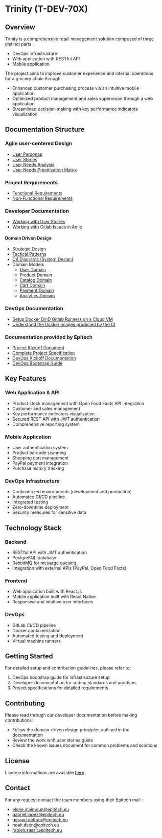 # Trinity (T-DEV-70X)

## Overview

Trinity is a comprehensive retail management solution composed of three distinct parts:
- DevOps infrastructure
- Web application with RESTful API
- Mobile application

The project aims to improve customer experience and internal operations for a grocery chain through:
- Enhanced customer purchasing process via an intuitive mobile application
- Optimized product management and sales supervision through a web application
- Streamlined decision-making with key performance indicators visualization

## Documentation Structure

### Agile user-centered Design
- [User Personas](docs/user_personas.md)
- [User Stories](docs/user_stories.md)
- [User Needs Analysis](docs/user_needs.md)
- [User Needs Prioritization Matrix](docs/user_needs_priorization_matrix.md)

### Project Requirements
- [Functional Requirements](docs/functional_requirements.md)
- [Non-Functional Requirements](docs/non_functional_requirements.md)

### Developer Documentation
- [Working with User Stories](docs/developeur/work_with_user_stories.md)
- [Working with Gitlab Issues in Agile](docs/developeur/issues.md)
#### Domain Driven Design
- [Strategic Design](docs/developeur/domain_driven_design/1_strategic_design.md)
- [Tactical Patterns](docs/developeur/domain_driven_design/3_tactical_patterns.md)
- [C4 Diagrams (System Design)](docs/developeur/domain_driven_design/2_c4_diagrams.md)
- Domain Models
    - [User Domain](docs/developeur/domain_driven_design/4_domain_models/user_domain.md)
    - [Product Domain](docs/developeur/domain_driven_design/4_domain_models/product_domain.md)
    - [Catalog Domain](docs/developeur/domain_driven_design/4_domain_models/catalog_domain.md)
    - [Cart Domain](docs/developeur/domain_driven_design/4_domain_models/cart_domain.md) 
    - [Payment Domain](docs/developeur/domain_driven_design/4_domain_models/payment_domain.md)
    - [Analytics Domain](docs/developeur/domain_driven_design/4_domain_models/analytics_domain.md)


### DevOps Documentation
- [Setup Docker DinD Gitlab Runners on a Cloud VM](docs/devops/setup_gitlab_runners.md)
- [Understand the Docker images produced by the CI](docs/devops/docker_images.md)

### Documentation provided by Epitech
- [Project Kickoff Document](docs/project/T-DEV-70x-kickoff.pdf)
- [Complete Project Specification](docs/project/T-DEV-70x-project.pdf)
- [DevOps Kickoff Documentation](docs/devops/T-DEV-701-devOps_kickoff.pdf)
- [DevOps Bootstrap Guide](docs/devops/T-DEV-701-devOps_bootstrap.pdf)


## Key Features

### Web Application & API
- Product stock management with Open Food Facts API integration
- Customer and sales management
- Key performance indicators visualization
- Secured REST API with JWT authentication
- Comprehensive reporting system

### Mobile Application
- User authentication system
- Product barcode scanning
- Shopping cart management
- PayPal payment integration
- Purchase history tracking

### DevOps Infrastructure
- Containerized environments (development and production)
- Automated CI/CD pipeline
- Integrated testing
- Zero-downtime deployment
- Security measures for sensitive data

## Technology Stack

### Backend
- RESTful API with JWT authentication
- PostgreSQL database
- RabbitMQ for message queuing
- Integration with external APIs (PayPal, Open Food Facts)

### Frontend
- Web application built with React.js
- Mobile application built with React Native
- Responsive and intuitive user interfaces

### DevOps
- GitLab CI/CD pipeline
- Docker containerization
- Automated testing and deployment
- Virtual machine runners

## Getting Started

For detailed setup and contribution guidelines, please refer to:
1. DevOps bootstrap guide for infrastructure setup
2. Developer documentation for coding standards and practices
3. Project specifications for detailed requirements

## Contributing

Please read through our developer documentation before making contributions:
- Follow the domain-driven design principles outlined in the documentation
- Review the work with user stories guide
- Check the known issues document for common problems and solutions

## License

License informations are available [here](LICENSE.md)

## Contact

For any request contact the team members using their Epitech mail :

- elone.meimoun@epitech.eu
- gabriel.lopez@epitech.eu
- geraud.deltour@epitech.eu
- noah.daen@epitech.eu
- rabieh.sassi@epitech.eu